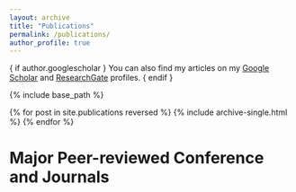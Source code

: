 ```yaml
---
layout: archive
title: "Publications"
permalink: /publications/
author_profile: true
---
```


{ if author.googlescholar }
  You can also find my articles on my <u><a href="{{author.googlescholar}}">Google Scholar</a></u> and <u><a href="{{author.researchgate}}">ResearchGate</a></u> profiles.
{ endif }

{% include base_path %}

{% for post in site.publications reversed %}
  {% include archive-single.html %}
{% endfor %}
<h1>Major Peer-reviewed Conference and Journals</h1>
